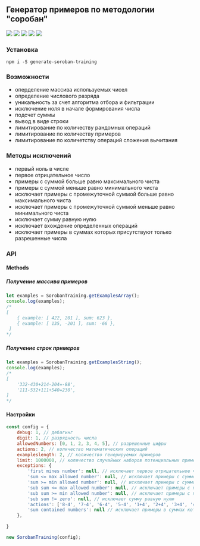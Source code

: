 ## Генератор примеров по методологии "соробан"

![](https://travis-ci.org/web-west/generate-soroban-training.svg?branch=master) ![](https://img.shields.io/github/stars/web-west/generate-soroban-training.svg) ![](https://img.shields.io/github/forks/web-west/generate-soroban-training.svg) ![](https://img.shields.io/github/tag/web-west/generate-soroban-training.svg) ![](https://img.shields.io/github/issues/web-west/generate-soroban-training.svg)

### Установка

`npm i -S generate-soroban-training`

### Возможности

- оперделение массива используемых чисел
- определение числового разряда
- уникальность за счет алгоритма отбора и фильтрации
- исключение ноля в начале формирования числа
- подсчет суммы
- вывод в виде строки
- лимитирование по количеству рандомных операций
- лимитирование по количеству примеров
- лимитирование по количетству операций сложения вычитания

### Методы исключений

- первый ноль в числе
- первое отрицательное число
- примеры с суммой больше равно максимального чиста
- примеры с суммой меньше равно минимального чиста
- исключает примеры с промежуточной суммой больше равно максимального чиста
- исключает примеры с промежуточной суммой меньше равно минимального чиста
- исключает сумму равную нулю
- исключает вхождение определенных операций
- исключает примеры в суммах которых присутствуют только разрешенные числа

### API
#### Methods

##### Получение массива примеров
```javascript
let examples = SorobanTraining.getExamplesArray();
console.log(examples);
/*
[
	{ example: [ 422, 201 ], sum: 623 },
	{ example: [ 135, -201 ], sum: -66 },
 ]
*/
```

##### Получение строк примеров
```javascript
let examples = SorobanTraining.getExamplesString();
console.log(examples);
/*
[ 
	'332-430+214-204=-88',
	'111-532+111+540=230',
]
*/
```

#### Настройки

```javascript
const config = {
    debug: 1, // дебагинг
	digit: 1, // разрядность числа
    allowedNumbers: [0, 1, 2, 3, 4, 5], // разрешенные цифры
    actions: 2, // количество математических операций
    exampleslength: 2, // количество генерируемых примеров
	limit: 1000000, // количество случайных наборов потенциальных примеров
	exceptions: {
        'first mines number': null, // исключает первое отрицательное число
        'sum <= max allowed number': null, // исключает примеры с суммой больше равно максимального чиста, если `null` то максимальное число массива `allowedNumbers`
        'sum >= min allowed number': null, // исключает примеры с суммой меньше равно минимального чиста, если `null` то минимальное число массива `allowedNumbers`
        'sub sum <= max allowed number': null, // исключает примеры с промежуточной суммой больше равно максимального чиста, если `null` то максимальное число массива `allowedNumbers`
        'sub sum >= min allowed number': null, // исключает примеры с промежуточной суммой меньше равно минимального чиста, если `null` то минимальное число массива `allowedNumbers`
        'sub sum != zero': null, // исключает сумму равную нулю
        'actions': ['8-4', '7-4', '6-4', '5-4', '1+4', '2+4', '3+4', '4+4'], // исключает вхождение определенных операций
        'sum contained numbers': null // исключает примеры в суммах которых присутствуют только разрешенные числа, если `null` то разрешенными будут `allowedNumbers`
    },
    
}

new SorobanTraining(config);
```
